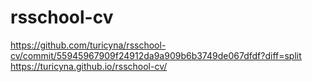 # rsschool-cv
https://github.com/turicyna/rsschool-cv/commit/55945967909f24912da9a909b6b3749de067dfdf?diff=split
https://turicyna.github.io/rsschool-cv/
